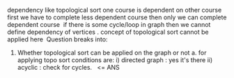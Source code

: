 dependency like topological sort
one course is dependent on other course
first we have to complete less dependent course then only we can complete dependent course
​
if there is some cycle/loop in graph then we cannot define dependency of vertices
. concept of topological sort cannot be applied here
​
Question breaks into:
1. Whether topological sort can be applied on the graph or not
a. for applying topo sort conditions are:
i)  directed graph : yes it's there
ii) acyclic : check for cycles.   <=  ANS